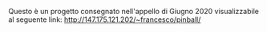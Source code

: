 Questo è un progetto consegnato nell'appello di Giugno 2020 visualizzabile al seguente link: http://147.175.121.202/~francesco/pinball/
